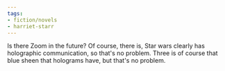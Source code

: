 ```yaml
---
tags:
- fiction/novels
- harriet-starr
---
```


Is there Zoom in the future? Of course, there is, Star wars clearly has
holographic communication, so that's no problem. Three is of course that
blue sheen that holograms have, but that's no problem.
